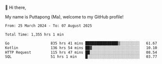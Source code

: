 👋 Hi there,

My name is Puttapong (Ma), welcome to my GitHub profile!

<!--START_SECTION:waka-->

```txt
From: 25 March 2024 - To: 07 August 2025

Total Time: 1,355 hrs 1 min

Go                   835 hrs 41 mins ███████████████▒░░░░░░░░░   61.67 %
Kotlin               136 hrs 54 mins ██▓░░░░░░░░░░░░░░░░░░░░░░   10.10 %
HTTP Request         115 hrs 47 mins ██░░░░░░░░░░░░░░░░░░░░░░░   08.54 %
SQL                  51 hrs 1 min    █░░░░░░░░░░░░░░░░░░░░░░░░   03.77 %
```

<!--END_SECTION:waka-->
